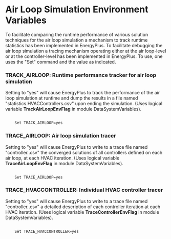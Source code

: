 # Air Loop Simulation Environment Variables

To facilitate comparing the runtime performance of various solution techniques for the air loop simulation a mechanism to track runtime statistics has been implemented in EnergyPlus. To facilitate debugging the air loop simulation a tracing mechanism operating either at the air loop-level or at the controller-level has been implemented in EnergyPlus.  To use, one uses the "Set" command and the value as indicated.

### TRACK_AIRLOOP: Runtime performance tracker for air loop simulation

Setting to "yes" will cause EnergyPlus to track the performance of the air loop simulation at runtime and dump the results in a file named "statistics.HVACControllers.csv" upon ending the simulation.  (Uses logical variable **TrackAirLoopEnvFlag** in module DataSystemVariables).

~~~~~~~~~~~~~~~~~~~~

    Set TRACK_AIRLOOP=yes
~~~~~~~~~~~~~~~~~~~~

### TRACE_AIRLOOP: Air loop simulation tracer

Setting to "yes" will cause EnergyPlus to write to a trace file named "controller.<Air Loop Name>.csv" the converged solutions of all controllers defined on each air loop, at each HVAC iteration.  (Uses logical variable **TraceAirLoopEnvFlag** in module DataSystemVariables).

~~~~~~~~~~~~~~~~~~~~

    Set TRACE_AIRLOOP=yes
~~~~~~~~~~~~~~~~~~~~

### TRACE_HVACCONTROLLER: Individual HVAC controller tracer

Setting to "yes" will cause EnergyPlus to write to a trace file named "controller.<Controller Name>.csv" a detailed description of each controller iteration at each HVAC iteration.  (Uses logical variable **TraceControllerEnvFlag** in module DataSystemVariables).

~~~~~~~~~~~~~~~~~~~~

    Set TRACE_HVACCONTROLLER=yes
~~~~~~~~~~~~~~~~~~~~